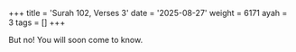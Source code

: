 +++
title = 'Surah 102, Verses 3'
date = '2025-08-27'
weight = 6171
ayah = 3
tags = []
+++

But no! You will soon come to know.